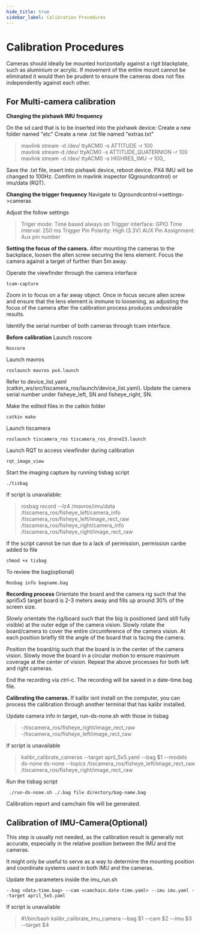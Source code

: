 ```yaml
---
hide_title: true
sidebar_label: Calibration Procedures
---
```


# Calibration Procedures

Cameras should ideally be mounted horizontally against a rigit blackplate, such as aluminium or acrylic. If movement of the entire mount cannot be eliminated it would then be prudent to ensure the cameras does not flex independently against each other.

## For Multi-camera calibration
**Changing the pixhawk IMU frequency**

On the sd card that is to be inserted into the pixhawk device:
Create a new folder named "etc"
Create a new .txt file named "extras.txt"

> mavlink stream -d /dev/ ttyACM0 -s ATTITUDE -r 100   
> mavlink stream-d /dev/ ttyACM0 -s ATTITUDE_QUATERNION -r 100  
>  mavlink stream -d /dev/ ttyACM0 -s HIGHRES_IMU -r 100_

Save the .txt file, insert into pixhawk device, reboot device. PX4 IMU will be changed to 100Hz. Comfirm in mavlink inspector (Qgroundcontrol) or imu/data (RQT).

**Changing the trigger frequency**
Navigate to Qgroundcontrol->settings->cameras

Adjust the follow settings

> Triger mode: Time based always on 
> Trigger interface: GPIO Time
> interval: 250 ms 
> Trigger Pin Polarity: High (3.3V) 
> AUX Pin Assignment: Aux pin number

**Setting the focus of the camera.**
After mounting the cameras to the backplace, loosen the allen screw securing the lens element. Focus the camera against a target of further than 5m away.

Operate the viewfinder through the camera interface

    tcam-capture

Zoom in to focus on a far away object. Once in focus secure allen screw and ensure that the lens element is immune to loosening, as adjusting the focus of the camera after the calibration process produces undesirable results.

Identify the serial number of both cameras through tcam interface. 

**Before calibration**
Launch roscore

    Roscore

Launch mavros

    roslaunch mavros px4.launch

Refer to device_list.yaml (catkin_ws/src/tiscamera_ros/launch/device_list.yaml).
Update the camera serial number under fisheye_left, SN and fisheye_right, SN.

Make the edited files in the catkin folder

    catkin make

Launch tiscamera

    roslaunch tiscamera_ros tiscamera_ros_drone23.launch

 Launch RQT to access viewfinder during calibration

    rqt_image_view

Start the imaging capture by running tisbag script

    ./tisbag
If script is unavailable:

> rosbag record --lz4 /mavros/imu/data 
> /tiscamera_ros/fisheye_left/camera_info  
> /tiscamera_ros/fisheye_left/image_rect_raw  
> /tiscamera_ros/fisheye_right/camera_info  
> /tiscamera_ros/fisheye_right/image_rect_raw

If the script cannot be run due to a lack of permission, permission canbe added to file

    chmod +x tisbag
To review the bag(optional)

    Rosbag info bagname.bag

**Recording process**
Orientate the board and the camera rig such that the april5x5 target board is 2-3 meters away and fills up around 30% of the screen size. 

Slowly orientate the rig/board such that the big is positioned (and still fully visible) at the outer edge of the camera vision. Slowly rotate the board/camera to cover the entire circumference of the camera vision. At each position briefly tilt the angle of the board that is facing the camera.

Position the board/rig such that the board is in the center of the camera vision.  Slowly move the board in a circular motion to ensure maximum coverage at the center of vision. Repeat the above processes for both left and right cameras.

End the recording via ctrl-c.
The recording will be saved in a date-time.bag file.

**Calibrating the cameras.**
If kalibr isnt install on the computer, you can process the calibration through another terminal that has kalibr installed.

Update camera info in target, run-ds-none.sh with those in tisbag

> -/tiscamera_ros/fisheye_right/image_rect_raw
> -/tiscamera_ros/fisheye_left/image_rect_raw

If script is unavailable

> kalibr_calibrate_cameras --target april_5x5.yaml --bag $1 --models
> ds-none ds-none --topics /tiscamera_ros/fisheye_left/image_rect_raw
> /tiscamera_ros/fisheye_right/image_rect_raw
 
 Run the tisbag script

     ./run-ds-none.sh ./.bag file directory/bag-name.bag
     
Calibration report and camchain file will be generated.

## Calibration of IMU-Camera(Optional)
This step is usually not needed, as the calibration result is generally not accurate, especially in the relative position between the IMU and the cameras.

It might only be useful to serve as a way to determine the mounting position and coordinate systems used in both IMU and the cameras.

Update the parameters inside the imu_run.sh
```
--bag <data-time.bag> --cam <camchain.date-time.yaml> --imu imu.yaml --target april_5x5.yaml
```

If script is unavailable

> #!/bin/bash 
> kalibr_calibrate_imu_camera --bag $1 --cam $2 --imu $3 --target $4

